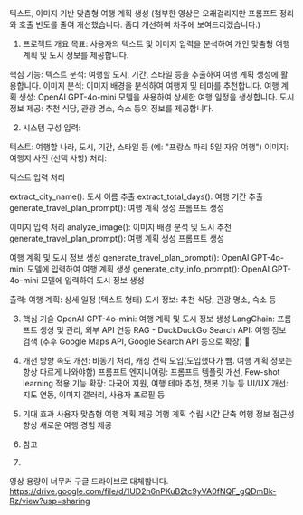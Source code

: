 텍스트, 이미지 기반 맞춤형 여행 계획 생성
(첨부한 영상은 오래걸리지만 프롬프트 정리와 호출 빈도를 줄여 개선했습니다. 좀더 개선하여 차주에 보여드리겠습니다.)

1. 프로젝트 개요
목표: 사용자의 텍스트 및 이미지 입력을 분석하여 개인 맞춤형 여행 계획 및 도시 정보를 제공합니다.

핵심 기능:
텍스트 분석: 여행할 도시, 기간, 스타일 등을 추출하여 여행 계획 생성에 활용합니다.
이미지 분석: 이미지 배경을 분석하여 여행지 및 테마를 추천합니다.
여행 계획 생성: OpenAI GPT-4o-mini 모델을 사용하여 상세한 여행 일정을 생성합니다.
도시 정보 제공: 추천 식당, 관광 명소, 숙소 등의 정보를 제공합니다.

2. 시스템 구성
입력:

텍스트: 여행할 나라, 도시, 기간, 스타일 등 (예: "프랑스 파리 5일 자유 여행")
이미지: 여행지 사진 (선택 사항)
처리:

텍스트 입력 처리

extract_city_name(): 도시 이름 추출
extract_total_days(): 여행 기간 추출
generate_travel_plan_prompt(): 여행 계획 생성 프롬프트 생성

이미지 입력 처리
analyze_image(): 이미지 배경 분석 및 도시 추천
generate_travel_plan_prompt(): 여행 계획 생성 프롬프트 생성

여행 계획 및 도시 정보 생성
generate_travel_plan_prompt(): OpenAI GPT-4o-mini 모델에 입력하여 여행 계획 생성
generate_city_info_prompt(): OpenAI GPT-4o-mini 모델에 입력하여 도시 정보 생성

출력:
여행 계획: 상세 일정 (텍스트 형태)
도시 정보: 추천 식당, 관광 명소, 숙소 등

3. 핵심 기술
OpenAI GPT-4o-mini: 여행 계획 및 도시 정보 생성
LangChain: 프롬프트 생성 및 관리, 외부 API 연동
RAG - DuckDuckGo Search API: 여행 정보 검색 (추후 Google Maps API, Google Search API 등으로 확장)

5. 개선 방향
속도 개선: 비동기 처리, 캐싱 전략 도입(도입했다가 뺌. 여행 계획 정보는 항상 다르게 나와야함)
프롬프트 엔지니어링: 프롬프트 템플릿 개선, Few-shot learning 적용
기능 확장: 다국어 지원, 여행 테마 추천, 챗봇 기능 등
UI/UX 개선: 지도 연동, 이미지 갤러리, 사용자 프로필 등

7. 기대 효과
사용자 맞춤형 여행 계획 제공
여행 계획 수립 시간 단축
여행 정보 접근성 향상
새로운 여행 경험 제공

9. 참고
10. 
영상 용량이 너무커 구글 드라이브로 대체합니다.
https://drive.google.com/file/d/1UD2h6nPKuB2tc9yVA0fNQF_gQDmBk-Rz/view?usp=sharing
